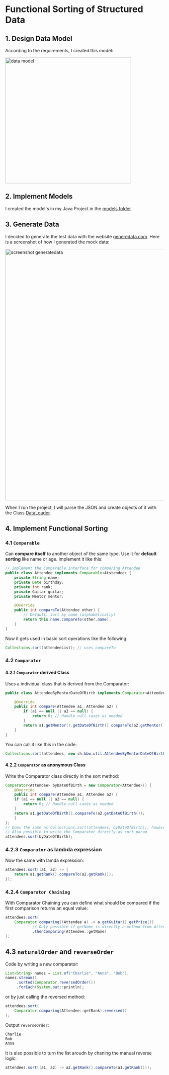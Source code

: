 # Functional Sorting of Structured Data
## 1. Design Data Model
According to the requirements, I created this model:

<img src="https://github.com/user-attachments/assets/8aae9d75-14d3-4186-b9c8-43f6a414431e" alt="data model" width="400"/>


## 2. Implement Models
I created the model's in my Java Project in the [models folder](src/main/java/ch/bbw/models).

## 3. Generate Data
I decided to generate the test data with the website [generedata.com](https://generatedata.com/). Here is a screenshot of how I generated the mock data:

<img src="https://github.com/user-attachments/assets/ac4208e2-31cc-48df-b4d7-bec9e6395426" alt="screenshot generatedata" width="800"/>


When I run the project, I will parse the JSON and create objects of it with the Class [DataLoader](src\main\java\ch\bbw\util\DataLoader.java).

## 4. Implement Functional Sorting

### 4.1 `Comparable`
Can **compare itself** to another object of the same type. Use it for **default sorting** like name or age. Implement it like this:
```java
// Implement the Comparable interface for comparing Attendee
public class Attendee implements Comparable<Atstendee> {
    private String name;
    private Date birthday;
    private int rank;
    private Guitar guitar;
    private Mentor mentor;

    @Override
    public int compareTo(Attendee other) {
        // Default: sort by name (alphabetically)
        return this.name.compareTo(other.name);
    }
}
```

Now it gets used in basic sort operations like the following:
```java
Collections.sort(attendeeList); // uses compareTo
```

### 4.2 `Comparator`

#### 4.2.1 `Comparator` derived Class
Uses a individual class that is derived from the Comparator:
```java
public class AttendeeByMentorDateOfBirth implements Comparator<Attendee> {

    @Override
    public int compare(Attendee a1, Attendee a2) {
        if (a1 == null || a2 == null) {
            return 0; // Handle null cases as needed
        }
        return a1.getMentor().getDateOfBirth().compareTo(a2.getMentor().getDateOfBirth());
    }
}
```
You can call it like this in the code:
```java
Collections.sort(attendees, new ch.bbw.util.AttendeeByMentorDateOfBirth());
```

#### 4.2.2 `Comparator` as anonymous Class
Write the Comparator class directly in the sort method:
```java
Comparator<Attendee> byDateOfBirth = new Comparator<Attendee>() {
    @Override
    public int compare(Attendee a1, Attendee a2) {
    if (a1 == null || a2 == null) {
        return 0; // Handle null cases as needed
    }
    return a1.getDateOfBirth().compareTo(a2.getDateOfBirth());
    }
};
// Does the same as Collections.sort(attendees, byDateOfBirth);, however would recommend usage as in example above
// Also possible to write the Comparator directly as sort param
attendees.sort(byDateOfBirth);
```

### 4.2.3 `Comparator` as lambda expression
Now the same with lamda expression:
```java
attendees.sort((a1, a2) -> {
    return a1.getRank().compareTo(a2.getRank());
});
```

### 4.2.4 `Comparator Chaining`
With Comparator Chaining you can define what should be compared if the first comparison returns an equal value:
```java
attendees.sort(
    Comparator.comparing((Attendee a) -> a.getGuitar().getPrice())
            // Only possible if getName is directly a method from Attendee
            .thenComparing(Attendee::getName)
);
```

## 4.3 `naturalOrder` and `reverseOrder`
Code by writing a new comparator: 
```java
List<String> names = List.of("Charlie", "Anna", "Bob");
names.stream()
     .sorted(Comparator.reversedOrder())
     .forEach(System.out::println);
```

or by just calling the reversed method:
```java
attendees.sort(
    Comparator.comparing(Attendee::getRank).reversed()
);
```

Output `reverseOrder`:
```sh
Charlie
Bob
Anna
```

It is also possible to turn the list aroudn by chaning the manual reverse logic:
```java
attendees.sort((a1, a2) -> a2.getRank().compareTo(a1.getRank()));
```